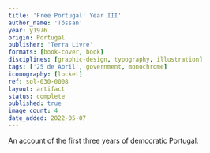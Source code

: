 ```yaml
---
title: 'Free Portugal: Year III'
author_name: 'Tóssan'
year: y1976
origin: Portugal
publisher: 'Terra Livre'
formats: [book-cover, book]
disciplines: [graphic-design, typography, illustration]
tags: ['25 de Abril', government, monochrome]
iconography: [locket]
ref: sol-030-0008
layout: artifact
status: complete
published: true
image_count: 4
date_added: 2022-05-07
---
```

An account of the first three years of democratic Portugal.

